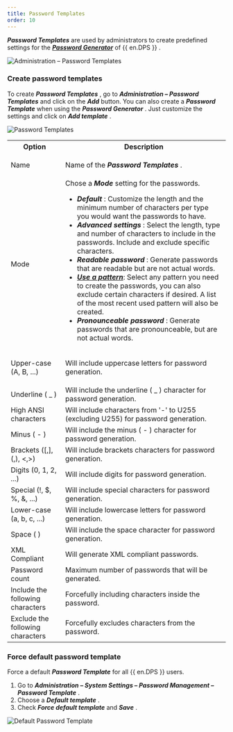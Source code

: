 ```yaml
---
title: Password Templates
order: 10
---
```

***Password Templates*** are used by administrators to create predefined settings for the [***Password Generator***](/server/web-interface/administration/templates/password-templates/password-generator/) of {{ en.DPS }} .  

![Administration – Password Templates](https://webdevolutions.azureedge.net/docs/en/server/clip10401.png) 

### Create password templates 
To create ***Password Templates*** , go to ***Administration – Password Templates*** and click on the ***Add*** button. You can also create a ***Password Template*** when using the ***Password Generator*** . Just customize the settings and click on ***Add template*** .  

![Password Templates](https://webdevolutions.azureedge.net/docs/en/server/clip10402.png) 

<table>
	<tr>
		<th>
Option 
		</th>
		<th>
Description 
		</th>
	</tr>
	<tr>
		<td>
Name 
		</td>
		<td>

Name of the ***Password Templates*** . 
		</td>
	</tr>
	<tr>
		<td>
Mode 
		</td>
		<td>
Chose a ***Mode*** setting for the passwords.  

* ***Default***   : Customize the length and the minimum number of characters per type you would want the passwords to have. 
* ***Advanced settings*** : Select the length, type and number of characters to include in the passwords. Include and exclude specific characters. 
* ***Readable password***   : Generate passwords that are readable but are not actual words. 
* <a href="/server/web-interface/administration/templates/password-templates/use-a-pattern-password/" target="_blank">***Use a pattern***</a>: Select any pattern you need to create the passwords, you can also exclude certain characters if desired. A list of the most recent used pattern will also be created. 
* ***Pronounceable password*** : Generate passwords that are pronounceable, but are not actual words. 
		</td>
	</tr>
	<tr>
		<td>
Upper-case (A, B, ...) 
		</td>
		<td>
Will include uppercase letters for password generation. 
		</td>
	</tr>
	<tr>
		<td>
Underline ( _ ) 
		</td>
		<td>
Will include the underline ( _ ) character for password generation. 
		</td>
	</tr>
	<tr>
		<td>
High ANSI characters 
		</td>
		<td>
Will include characters from '-' to U255 (excluding U255) for password generation. 
		</td>
	</tr>
	<tr>
		<td>
Minus ( - ) 
		</td>
		<td>
Will include the minus ( - ) character for password generation. 
		</td>
	</tr>
	<tr>
		<td>
Brackets ([,], (,), <,>) 
		</td>
		<td>
Will include brackets characters for password generation. 
		</td>
	</tr>
	<tr>
		<td>
Digits (0, 1, 2, ...) 
		</td>
		<td>
Will include digits for password generation. 
		</td>
	</tr>
	<tr>
		<td>
Special (!, $, %, &, ...) 
		</td>
		<td>
Will include special characters for password generation. 
		</td>
	</tr>
	<tr>
		<td>
Lower-case (a, b, c, ...) 
		</td>
		<td>
Will include lowercase letters for password generation. 
		</td>
	</tr>
	<tr>
		<td>
Space ( ) 
		</td>
		<td>
Will include the space character for password generation. 
		</td>
	</tr>
	<tr>
		<td>
XML Compliant 
		</td>
		<td>
Will generate XML compliant passwords. 
		</td>
	</tr>
	<tr>
		<td>
Password count 
		</td>
		<td>
Maximum number of passwords that will be generated. 
		</td>
	</tr>
	<tr>
		<td>
Include the following characters 
		</td>
		<td>
Forcefully including characters inside the password. 
		</td>
	</tr>
	<tr>
		<td>
Exclude the following characters 
		</td>
		<td>
Forcefully excludes characters from the password. 
		</td>
	</tr>
</table>

### Force default password template 

Force a default ***Password Template*** for all {{ en.DPS }} users.  

1. Go to ***Administration – System Settings – Password Management – Password Template*** . 
2. Choose a ***Default template*** . 
3. Check ***Force default template*** and ***Save*** . 

![Default Password Template](https://webdevolutions.azureedge.net/docs/en/server/ServerOp4087.png) 
